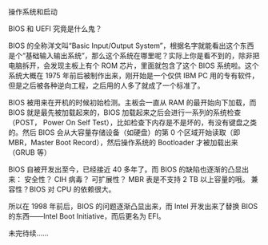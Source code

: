 操作系统和启动

BIOS 和 UEFI 究竟是什么鬼？

BIOS 的全称洋文叫“Basic Input/Output System”，根据名字就能看出这个东西是个“基础输入输出系统”，那么这个系统在哪里呢？实际上你是看不到的，除非把电脑拆开，会发现主板上有个 ROM 芯片，里面就包含了这个 BIOS 系统啦。这个系统大概在 1975 年前后被制作出来，刚开始是一个仅供 IBM PC 用的专有软件，但是之后被各种逆向工程，之后用的人多了就成了一个标准了。

BIOS 被用来在开机的时候初始检测。主板会一直从 RAM 的最开始向下加载，而 BIOS 就是最先被加载起来的，BIOS 加载起来之后会进行一系列的系统检查（POST， Power On Self Test），比如检查下内存是不是坏的，有没有键盘之类的。然后 BIOS 会从大容量存储设备（如硬盘）的第 0 个区域开始读取（即 MBR，Master Boot Record），然后操作系统的 Bootloader 才被加载出来（GRUB 等）

BIOS 自被开发出至今，已经接近 40 多年了。而 BIOS 的缺陷也逐渐的凸显出来：
安全性？ CIH 病毒？
可扩展性？ MBR 表是不支持 2 TB 以上容量的哦。
兼容性？BIOS 对 CPU 的依赖很大。


所以在 1998 年前后，BIOS 的问题逐渐凸显出来，而 Intel 开发出来了替换 BIOS 的东西——Intel Boot Initiative，而后更名为 EFI。

未完待续……
